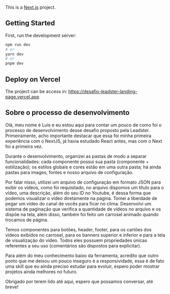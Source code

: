 This is a [Next.js](https://nextjs.org/) project.

## Getting Started

First, run the development server:

```bash
npm run dev
# or
yarn dev
# or
pnpm dev
```

## Deploy on Vercel

The project can be access in: https://desafio-leadster-landing-page.vercel.app


## Sobre o processo de desenvolvimento

Olá, meu nome é Luis e eu estou aqui para contar um pouco de como foi o processo de desenvolvimento desse desafio proposto pela Leadster.
Primeiramente, acho importante destacar que essa foi minha primeira experiência com o NextJS, já havia estudado React antes, mas com o Next foi a primeira vez. 

Durante o desenvolvimento, organizei as pastas de modo a separar funcionalidades: cada componente possui sua pasta (componente + estilização); os estilos globais 
e cores estão em uma outra pasta; há ainda pastas para images, fontes e nosso arquivo de configuração.

Por falar nisso, utilizei um arquivo de configuração em formato JSON para exibir os vídeos, como foi requisitado, no arquivo dispomos um título para o vídeo, uma descrição, 
além do seu ID no Youtube, é dessa forma que podemos visualizar o vídeo diretamente na página. Tomei a liberdade de pegar um vídeo do canal de vocês para ficar no clima. 
Desenvolvi um sistema de paginação que verifica a quantidade de vídeos no arquivo e os dispõe na tela, além disso, também foi feito um carrosel animado quando trocamos de página.

Temos componentes para botões, header, footer, para os cartões dos vídeos exibidos no carrosel, para os banners superior e inferior e para a tela de visualização do vídeo. Todos eles possuem
propriedades únicas referentes a seu uso (comentários são dispostos para explicitar).

Para além do meu conhecimento baixo da ferramenta, acredito que outro ponto que me deixou um pouco inseguro é a responsividade, essa é de fato uma skill que eu ainda preciso estudar para
evoluir, espero poder mostrar projetos ainda melhores no futuro.

Obrigado por terem lido até aqui, espero que possamos conversar, até breve!